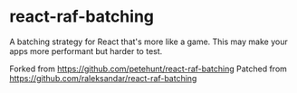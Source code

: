 # react-raf-batching

A batching strategy for React that's more like a game. This may make your apps more performant but harder to test.

Forked from https://github.com/petehunt/react-raf-batching
Patched from https://github.com/raleksandar/react-raf-batching
